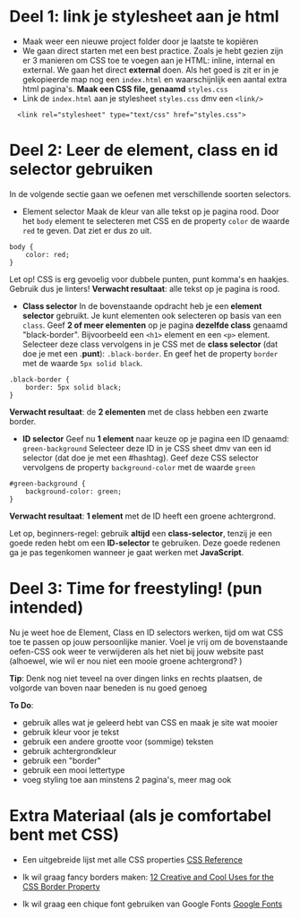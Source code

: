# Deel 1: link je stylesheet aan je html

- Maak weer een nieuwe project folder door je laatste te kopiëren
- We gaan direct starten met een best practice. Zoals je hebt gezien zijn er 3 manieren om CSS toe te voegen aan je HTML: inline, internal en external. We gaan het direct **external** doen. Als het goed is zit er in je gekopieerde map nog een `index.html` en waarschijnlijk een aantal extra html pagina's. **Maak een CSS file, genaamd** `styles.css`
- Link de `index.html` aan je stylesheet `styles.css` dmv een <code>&lt;link/&gt;</code>

```
  <link rel="stylesheet" type="text/css" href="styles.css">
```

# Deel 2: Leer de element, class en id selector gebruiken

In de volgende sectie gaan we oefenen met verschillende soorten selectors.

- Element selector Maak de kleur van alle tekst op je pagina rood. Door het `body` element te selecteren met CSS en de property `color` de waarde `red` te geven. Dat ziet er dus zo uit.

```
body {
    color: red;
}
```

Let op! CSS is erg gevoelig voor dubbele punten, punt komma's en haakjes. Gebruik dus je linters! **Verwacht resultaat**: alle tekst op je pagina is rood.

- **Class selector** In de bovenstaande opdracht heb je een
  **element selector** gebruikt. Je kunt elementen ook selecteren op basis van een `class`. Geef **2 of meer elementen** op je pagina **dezelfde class** genaamd "black-border". Bijvoorbeeld een `<h1>` element en een `<p>` element. Selecteer deze class vervolgens in je CSS met de **class selector** (dat doe je met een .**punt**):
  `.black-border`. En geef het de property `border` met de waarde `5px solid black`.

```
.black-border {
    border: 5px solid black;
}
```

**Verwacht resultaat**: de **2 elementen** met de class hebben een zwarte border.

- **ID selector** Geef nu **1 element** naar keuze op je pagina een ID genaamd: `green-background` Selecteer deze ID in je CSS sheet dmv van een id selector (dat doe je met een #hashtag). Geef deze CSS selector vervolgens de property `background-color` met de waarde `green`

```
#green-background {
    background-color: green;
}
```

**Verwacht resultaat**: **1 element** met de ID heeft een groene achtergrond.

Let op, beginners-regel: gebruik **altijd** een **class-selector**, tenzij je een goede reden hebt om een **ID-selector** te gebruiken. Deze goede redenen ga je pas tegenkomen wanneer je gaat werken met **JavaScript**.

# Deel 3: Time for freestyling! (pun intended)

Nu je weet hoe de Element, Class en ID selectors werken, tijd om wat CSS toe te passen op jouw persoonlijke manier. Voel je vrij om de bovenstaande oefen-CSS ook weer te verwijderen als het niet bij jouw website past (alhoewel, wie wil er nou niet een mooie groene achtergrond? )

**Tip**: Denk nog niet teveel na over dingen links en rechts plaatsen, de volgorde van boven naar beneden is nu goed genoeg

**To Do**:

- gebruik alles wat je geleerd hebt van CSS en maak je site wat mooier
- gebruik kleur voor je tekst
- gebruik een andere grootte voor (sommige) teksten
- gebruik achtergrondkleur
- gebruik een "border"
- gebruik een mooi lettertype
- voeg styling toe aan minstens 2 pagina's, meer mag ook

# Extra Materiaal (als je comfortabel bent met CSS)

- Een uitgebreide lijst met alle CSS properties
  [CSS Reference](https://www.w3schools.com/cssref/)

- Ik wil graag fancy borders maken:
  [12 Creative and Cool Uses for the CSS Border Property](https://cssnewbie.com/12-creative-and-cool-uses-for-the-css-border-property/#.XV6ropP7RTY)

- Ik wil graag een chique font gebruiken van Google Fonts
  [Google Fonts](https://fonts.google.com/)
